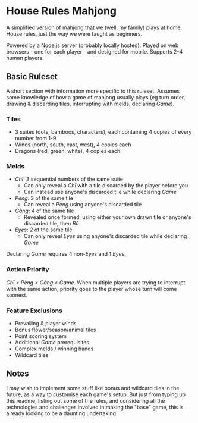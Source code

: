 # House Rules Mahjong

A simplified version of mahjong that we (well, my family) plays at home. House rules, just the way we were taught as beginners.

Powered by a Node.js server (probably locally hosted). Played on web browsers - one for each player - and designed for mobile. Supports 2-4 human players.

## Basic Ruleset

A short section with information more specific to this ruleset. Assumes some knowledge of how a game of mahjong usually plays (eg turn order, drawing & discarding tiles, interrupting with melds, declaring *Game*).

### Tiles

- 3 suites (dots, bamboos, characters), each containing 4 copies of every number from 1-9
- Winds (north, south, east, west), 4 copies each
- Dragons (red, green, white), 4 copies each

### Melds

- *Chī*: 3 sequential numbers of the same suite
	- Can only reveal a *Chī* with a tile discarded by the player before you
	- Can instead use anyone's discarded tile while declaring *Game*
- *Pèng*: 3 of the same tile
	- Can reveal a *Pèng* using anyone's discarded tile
- *Gàng*: 4 of the same tile
	- Revealed once formed, using either your own drawn tile or anyone's discarded tile, then *Bǔ*
- *Eyes*: 2 of the same tile
	- Can only reveal *Eyes* using anyone's discarded tile while declaring *Game*

Declaring *Game* requires 4 non-*Eyes* and 1 *Eyes*.

### Action Priority

*Chī* < *Pèng* < *Gàng* < *Game*. When multiple players are trying to interrupt with the same action, priority goes to the player whose turn will come soonest.

### Feature Exclusions

- Prevailing & player winds
- Bonus flower/season/animal tiles
- Point scoring system
- Additional *Game* prerequisites
- Complex melds / winning hands
- Wildcard tiles

## Notes

I may wish to implement some stuff like bonus and wildcard tiles in the future, as a way to customise each game's setup. But just from typing up this readme, listing out some of the rules, and considering all the technologies and challenges involved in making the "base" game, this is already looking to be a daunting undertaking
